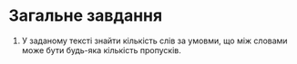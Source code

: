 #  Загальне завдання
1. У заданому тексті знайти кількість слів за умовми, що між словами може бути будь-яка кількість пропусків.

